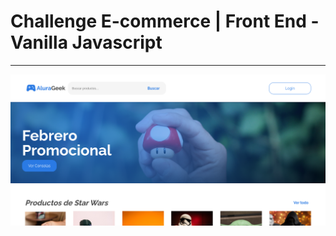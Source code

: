 # Challenge E-commerce | Front End - Vanilla Javascript
---
<p align="center" >
     <img width="800" heigth="400" src="./assets/e-commerce.png">
</p>


